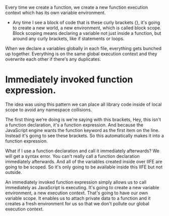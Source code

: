 Every time we create a function, we create a new function execution context which has its own variable environment.

- Any time I see a block of code that is these curly brackets {}, it's going to create a new world, a new environment, which is called block scope. 
Block scoping means declaring a variable not just inside a function, but around any curly brackets, like if statements or loops.

When we declare a variables globally in each file, everything gets bunched up together. Everything is on the same global execution context and they overwrite each other if there's any duplicates.

# Immediately invoked function expression.

The idea was using this pattern we can place all library code inside of local scope to avoid any namespace collisions.

The first thing we're doing is we're saying with this brackets, Hey, this isn't a function declaration, it's a function expression. And because the JavaScript engine wants the function keyword as the first item on the line. Instead it's going to see these brackets. So this automatically makes it into a function expression.

What if I use a function declaration and call it immediately afterwards? We will get a syntax error. You can't really call a function declaration immediately afterwards.
And all of the variables created inside over IIFE are going to be scoped. So it's only going to be available inside this IIFE but not outside.

An immediately invoked function expression simply allows us to call immediately as JavaScript is executing. It's going to create a new variable environment, a new execution context. That's going to have our own variable scope.
It enables us to attach private data to a function and it creates a fresh environment for us so that we don't pollute our global execution context.